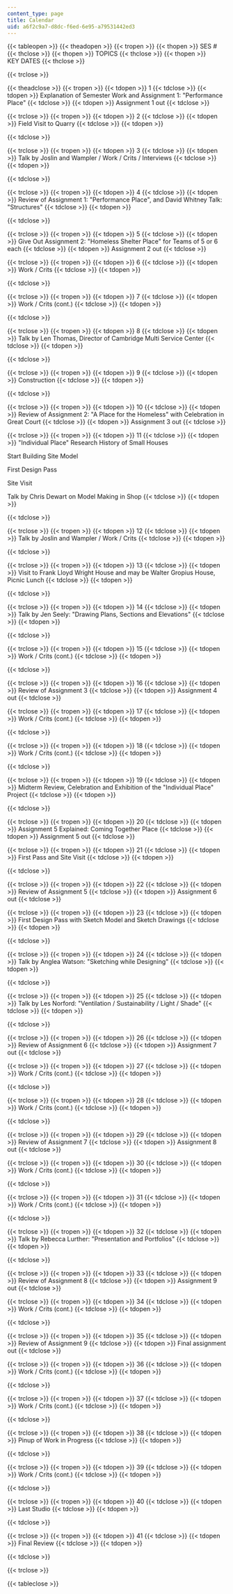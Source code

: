 ```yaml
---
content_type: page
title: Calendar
uid: a6f2c9a7-d8dc-f6ed-6e95-a79531442ed3
---
```


{{< tableopen >}}
{{< theadopen >}}
{{< tropen >}}
{{< thopen >}}
SES #
{{< thclose >}}
{{< thopen >}}
TOPICS
{{< thclose >}}
{{< thopen >}}
KEY DATES
{{< thclose >}}

{{< trclose >}}

{{< theadclose >}}
{{< tropen >}}
{{< tdopen >}}
1
{{< tdclose >}}
{{< tdopen >}}
Explanation of Semester Work and Assignment 1: "Performance Place"
{{< tdclose >}}
{{< tdopen >}}
Assignment 1 out
{{< tdclose >}}

{{< trclose >}}
{{< tropen >}}
{{< tdopen >}}
2
{{< tdclose >}}
{{< tdopen >}}
Field Visit to Quarry
{{< tdclose >}}
{{< tdopen >}}

{{< tdclose >}}

{{< trclose >}}
{{< tropen >}}
{{< tdopen >}}
3
{{< tdclose >}}
{{< tdopen >}}
Talk by Joslin and Wampler / Work / Crits / Interviews
{{< tdclose >}}
{{< tdopen >}}

{{< tdclose >}}

{{< trclose >}}
{{< tropen >}}
{{< tdopen >}}
4
{{< tdclose >}}
{{< tdopen >}}
Review of Assignment 1: "Performance Place", and David Whitney Talk: "Structures"
{{< tdclose >}}
{{< tdopen >}}

{{< tdclose >}}

{{< trclose >}}
{{< tropen >}}
{{< tdopen >}}
5
{{< tdclose >}}
{{< tdopen >}}
Give Out Assignment 2: "Homeless Shelter Place" for Teams of 5 or 6 each
{{< tdclose >}}
{{< tdopen >}}
Assignment 2 out
{{< tdclose >}}

{{< trclose >}}
{{< tropen >}}
{{< tdopen >}}
6
{{< tdclose >}}
{{< tdopen >}}
Work / Crits
{{< tdclose >}}
{{< tdopen >}}

{{< tdclose >}}

{{< trclose >}}
{{< tropen >}}
{{< tdopen >}}
7
{{< tdclose >}}
{{< tdopen >}}
Work / Crits (cont.)
{{< tdclose >}}
{{< tdopen >}}

{{< tdclose >}}

{{< trclose >}}
{{< tropen >}}
{{< tdopen >}}
8
{{< tdclose >}}
{{< tdopen >}}
Talk by Len Thomas, Director of Cambridge Multi Service Center
{{< tdclose >}}
{{< tdopen >}}

{{< tdclose >}}

{{< trclose >}}
{{< tropen >}}
{{< tdopen >}}
9
{{< tdclose >}}
{{< tdopen >}}
Construction
{{< tdclose >}}
{{< tdopen >}}

{{< tdclose >}}

{{< trclose >}}
{{< tropen >}}
{{< tdopen >}}
10
{{< tdclose >}}
{{< tdopen >}}
Review of Assignment 2: "A Place for the Homeless" with Celebration in Great Court
{{< tdclose >}}
{{< tdopen >}}
Assignment 3 out
{{< tdclose >}}

{{< trclose >}}
{{< tropen >}}
{{< tdopen >}}
11
{{< tdclose >}}
{{< tdopen >}}
"Individual Place" Research History of Small Houses  
  
Start Building Site Model  
  
First Design Pass  
  
Site Visit  
  
Talk by Chris Dewart on Model Making in Shop
{{< tdclose >}}
{{< tdopen >}}

{{< tdclose >}}

{{< trclose >}}
{{< tropen >}}
{{< tdopen >}}
12
{{< tdclose >}}
{{< tdopen >}}
Talk by Joslin and Wampler / Work / Crits
{{< tdclose >}}
{{< tdopen >}}

{{< tdclose >}}

{{< trclose >}}
{{< tropen >}}
{{< tdopen >}}
13
{{< tdclose >}}
{{< tdopen >}}
Visit to Frank Lloyd Wright House and may be Walter Gropius House, Picnic Lunch
{{< tdclose >}}
{{< tdopen >}}

{{< tdclose >}}

{{< trclose >}}
{{< tropen >}}
{{< tdopen >}}
14
{{< tdclose >}}
{{< tdopen >}}
Talk by Jen Seely: "Drawing Plans, Sections and Elevations"
{{< tdclose >}}
{{< tdopen >}}

{{< tdclose >}}

{{< trclose >}}
{{< tropen >}}
{{< tdopen >}}
15
{{< tdclose >}}
{{< tdopen >}}
Work / Crits (cont.)
{{< tdclose >}}
{{< tdopen >}}

{{< tdclose >}}

{{< trclose >}}
{{< tropen >}}
{{< tdopen >}}
16
{{< tdclose >}}
{{< tdopen >}}
Review of Assignment 3
{{< tdclose >}}
{{< tdopen >}}
Assignment 4 out
{{< tdclose >}}

{{< trclose >}}
{{< tropen >}}
{{< tdopen >}}
17
{{< tdclose >}}
{{< tdopen >}}
Work / Crits (cont.)
{{< tdclose >}}
{{< tdopen >}}

{{< tdclose >}}

{{< trclose >}}
{{< tropen >}}
{{< tdopen >}}
18
{{< tdclose >}}
{{< tdopen >}}
Work / Crits (cont.)
{{< tdclose >}}
{{< tdopen >}}

{{< tdclose >}}

{{< trclose >}}
{{< tropen >}}
{{< tdopen >}}
19
{{< tdclose >}}
{{< tdopen >}}
Midterm Review, Celebration and Exhibition of the "Individual Place" Project
{{< tdclose >}}
{{< tdopen >}}

{{< tdclose >}}

{{< trclose >}}
{{< tropen >}}
{{< tdopen >}}
20
{{< tdclose >}}
{{< tdopen >}}
Assignment 5 Explained: Coming Together Place
{{< tdclose >}}
{{< tdopen >}}
Assignment 5 out
{{< tdclose >}}

{{< trclose >}}
{{< tropen >}}
{{< tdopen >}}
21
{{< tdclose >}}
{{< tdopen >}}
First Pass and Site Visit
{{< tdclose >}}
{{< tdopen >}}

{{< tdclose >}}

{{< trclose >}}
{{< tropen >}}
{{< tdopen >}}
22
{{< tdclose >}}
{{< tdopen >}}
Review of Assignment 5
{{< tdclose >}}
{{< tdopen >}}
Assignment 6 out
{{< tdclose >}}

{{< trclose >}}
{{< tropen >}}
{{< tdopen >}}
23
{{< tdclose >}}
{{< tdopen >}}
First Design Pass with Sketch Model and Sketch Drawings
{{< tdclose >}}
{{< tdopen >}}

{{< tdclose >}}

{{< trclose >}}
{{< tropen >}}
{{< tdopen >}}
24
{{< tdclose >}}
{{< tdopen >}}
Talk by Anglea Watson: "Sketching while Designing"
{{< tdclose >}}
{{< tdopen >}}

{{< tdclose >}}

{{< trclose >}}
{{< tropen >}}
{{< tdopen >}}
25
{{< tdclose >}}
{{< tdopen >}}
Talk by Les Norford: "Ventilation / Sustainability / Light / Shade"
{{< tdclose >}}
{{< tdopen >}}

{{< tdclose >}}

{{< trclose >}}
{{< tropen >}}
{{< tdopen >}}
26
{{< tdclose >}}
{{< tdopen >}}
Review of Assignment 6
{{< tdclose >}}
{{< tdopen >}}
Assignment 7 out
{{< tdclose >}}

{{< trclose >}}
{{< tropen >}}
{{< tdopen >}}
27
{{< tdclose >}}
{{< tdopen >}}
Work / Crits (cont.)
{{< tdclose >}}
{{< tdopen >}}

{{< tdclose >}}

{{< trclose >}}
{{< tropen >}}
{{< tdopen >}}
28
{{< tdclose >}}
{{< tdopen >}}
Work / Crits (cont.)
{{< tdclose >}}
{{< tdopen >}}

{{< tdclose >}}

{{< trclose >}}
{{< tropen >}}
{{< tdopen >}}
29
{{< tdclose >}}
{{< tdopen >}}
Review of Assignment 7
{{< tdclose >}}
{{< tdopen >}}
Assignment 8 out
{{< tdclose >}}

{{< trclose >}}
{{< tropen >}}
{{< tdopen >}}
30
{{< tdclose >}}
{{< tdopen >}}
Work / Crits (cont.)
{{< tdclose >}}
{{< tdopen >}}

{{< tdclose >}}

{{< trclose >}}
{{< tropen >}}
{{< tdopen >}}
31
{{< tdclose >}}
{{< tdopen >}}
Work / Crits (cont.)
{{< tdclose >}}
{{< tdopen >}}

{{< tdclose >}}

{{< trclose >}}
{{< tropen >}}
{{< tdopen >}}
32
{{< tdclose >}}
{{< tdopen >}}
Talk by Rebecca Lurther: "Presentation and Portfolios"
{{< tdclose >}}
{{< tdopen >}}

{{< tdclose >}}

{{< trclose >}}
{{< tropen >}}
{{< tdopen >}}
33
{{< tdclose >}}
{{< tdopen >}}
Review of Assignment 8
{{< tdclose >}}
{{< tdopen >}}
Assignment 9 out
{{< tdclose >}}

{{< trclose >}}
{{< tropen >}}
{{< tdopen >}}
34
{{< tdclose >}}
{{< tdopen >}}
Work / Crits (cont.)
{{< tdclose >}}
{{< tdopen >}}

{{< tdclose >}}

{{< trclose >}}
{{< tropen >}}
{{< tdopen >}}
35
{{< tdclose >}}
{{< tdopen >}}
Review of Assignment 9
{{< tdclose >}}
{{< tdopen >}}
Final assignment out
{{< tdclose >}}

{{< trclose >}}
{{< tropen >}}
{{< tdopen >}}
36
{{< tdclose >}}
{{< tdopen >}}
Work / Crits (cont.)
{{< tdclose >}}
{{< tdopen >}}

{{< tdclose >}}

{{< trclose >}}
{{< tropen >}}
{{< tdopen >}}
37
{{< tdclose >}}
{{< tdopen >}}
Work / Crits (cont.)
{{< tdclose >}}
{{< tdopen >}}

{{< tdclose >}}

{{< trclose >}}
{{< tropen >}}
{{< tdopen >}}
38
{{< tdclose >}}
{{< tdopen >}}
Pinup of Work in Progress
{{< tdclose >}}
{{< tdopen >}}

{{< tdclose >}}

{{< trclose >}}
{{< tropen >}}
{{< tdopen >}}
39
{{< tdclose >}}
{{< tdopen >}}
Work / Crits (cont.)
{{< tdclose >}}
{{< tdopen >}}

{{< tdclose >}}

{{< trclose >}}
{{< tropen >}}
{{< tdopen >}}
40
{{< tdclose >}}
{{< tdopen >}}
Last Studio
{{< tdclose >}}
{{< tdopen >}}

{{< tdclose >}}

{{< trclose >}}
{{< tropen >}}
{{< tdopen >}}
41
{{< tdclose >}}
{{< tdopen >}}
Final Review
{{< tdclose >}}
{{< tdopen >}}

{{< tdclose >}}

{{< trclose >}}

{{< tableclose >}}